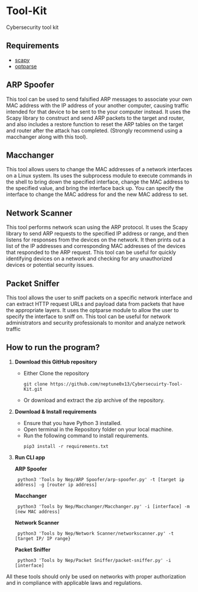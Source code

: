 # Tool-Kit
Cybersecurity tool kit

## Requirements 
  - [scapy](https://scapy.readthedocs.io/en/latest/) 
  - [optparse](https://docs.python.org/3/library/optparse.html)
## ARP Spoofer
   This tool can be used to send falsified ARP messages to associate your own MAC address with the IP address of your another computer, 
   causing traffic intended for that device to be sent to the your computer instead. It uses the Scapy library to construct and send ARP packets to the target and 
   router, and also includes a restore function to reset the ARP tables on the target and router after the attack has completed. 
   (Strongly recommend using a macchanger along with this tool).

## Macchanger
   This tool allows users to change the MAC addresses of a network interfaces on a Linux system. Its uses the subprocess module to execute commands in the shell 
   to bring down the specified interface, change the MAC address to the specified value, and bring the interface back up. You can specify the interface to change 
   the MAC address for and the new MAC address to set. 

## Network Scanner
   This tool performs network scan using the ARP protocol. It uses the Scapy library to send ARP requests to the specified IP address or range, and then 
   listens for responses from the devices on the network. It then prints out a list of the IP addresses and corresponding MAC addresses of the devices that responded 
   to the ARP request. This tool can be useful for quickly identifying devices on a network and checking for any unauthorized devices or potential security issues.

## Packet Sniffer
   This tool  allows the user to sniff packets on a specific network interface and can extract HTTP request URLs and payload data from packets that have the
   appropriate layers. It uses the optparse module to allow the user to specify the interface to sniff on. This tool can be useful for network administrators and 
   security professionals to monitor and analyze network traffic

## How to run the program?
1. **Download this GitHub repository**
	- Either Clone the repository
		```
		git clone https://github.com/neptune0x13/Cybersecuirty-Tool-Kit.git
		```
	- Or download and extract the zip archive of the repository.

2. **Download & Install requirements**
	- Ensure that you have Python 3 installed.
	- Open terminal in the Repository folder on your local machine.
	- Run the following command to install requirements.
		```
		pip3 install -r requirements.txt
 		```
3. **Run CLI app**
   
   **ARP Spoofer**
		
		python3 'Tools by Nep/ARP Spoofer/arp-spoofer.py' -t [target ip address] -g [router ip address]
   **Macchanger**
		
		python3 'Tools by Nep/Macchanger/Macchanger.py' -i [interface] -m [new MAC address]
   **Network Scanner** 
                
		python3 'Tools by Nep/Network Scanner/networkscanner.py' -t [target IP/ IP range}
   **Packet Sniffer**
                
		python3 'Tools by Nep/Packet Sniffer/packet-sniffer.py' -i [interface]
   
All these tools should only be used on networks with proper authorization and in compliance with applicable laws and regulations.
